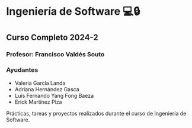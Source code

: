 Ingeniería de Software 💻🔒
=========================================
Curso Completo 2024-2
-------------------------------------------

### Profesor: Francisco Valdés Souto

### Ayudantes

* Valeria García Landa
* Adriana Hernández Gasca
* Luis Fernando Yang Fong Baeza
* Erick Martínez Piza

Prácticas, tareas y proyectos realizados durante el curso de Ingeniería de Software.
